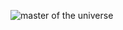 ![master of the universe](https://github.com/Cristhian-Martinez/github-slideshow/issues/4#issuecomment-731146042)
